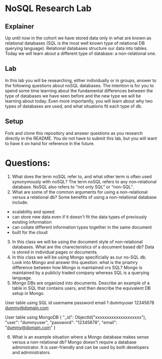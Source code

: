 # NoSQL Research Lab

## Explainer
Up until now in the cohort we have stored data only in what are known as relational databases (SQL is the most well known type of relational DB querying language). Relational databases structure our data into tables. Today we will learn about a different type of database: a non-relational one. 

## Lab

In this lab you will be researching, either individually or in groups, answer to the following questions about noSQL databases. The intention is for you to spend some time learning about the fundamental differences between the type of databases we have seen before and the new type we will be learning about today. Even more importantly, you will learn about why two types of databases are used, and what situations fit each type of db. 

## Setup

Fork and clone this repository and answer questions as you research directly in the README. You do not have to submit this lab, but you will want to have it on hand for reference in the future. 

# Questions:
1. What does the term noSQL refer to, and what other term is often used synonymously with noSQL?
The term noSQL refers to any non-relational database. NoSQL also refers to “not only SQL” or “non-SQL”.
2. What are some of the common arguments for using a non-relational versus a relational db?
Some benefits of using a non-relational database include:
* scalability and speed
* can store new data even if it doesn't fit the data types of previously existing information
* can collate different information types together in the same document
* built for the cloud
3. In this class we will be using the document style of non-relational databases. What are the charecteristics of a document based db? 
Data is stored in individual pages or documents.
4. In this class we will be using Mongo specificially as our no-SQL db. Look into Mongo and answer this question: what is the priamry difference between how Mongo is maintained vrs SQL?
Mongo is maintained by a publicly traded company whereas SQL is a querying language. 
5. Mongo DBs are organized into documents. Describe an example of a table in SQL that contains users, and then describe the equivalent DB setup in Mongo.

User table using SQL
id	username	password	email
1	dummyuser	12345678	dummy@domain.com

User table using MongoDB
{   "_id": ObjectId("xxxxxxxxxxxxxxxxxxxx"),
    "user": "dummyuser",
    "password": "12345678",
    "email": "dummy@domain.com"
}

6. What is an example situation where a Mongo database makes sense versus a non-relational db?
Mongo doesn't require a database administrator. It is user-friendly and can be used by both developers and administrators.
